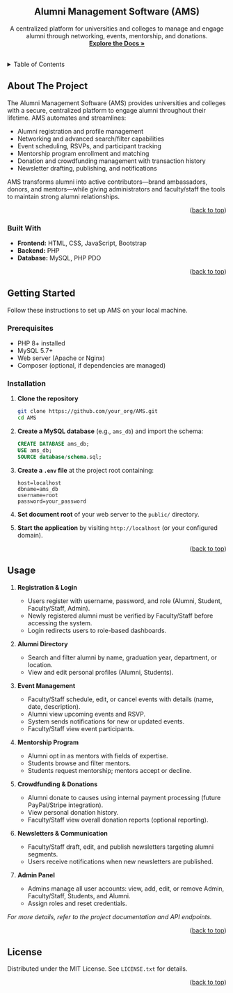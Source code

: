 <!-- Improved compatibility of back to top link: See: https://github.com/othneildrew/Best-README-Template/pull/73 -->

<a id="readme-top"></a>

<!--
*** Thanks for checking out the AMS (Alumni Management Software). If you have a suggestion that would make this better, please fork the repo and create a pull request or open an issue with the tag "enhancement".
*** Don't forget to give the project a star!
*** Now go create something AMAZING! :)
-->

<!-- PROJECT SHIELDS -->

<br />
<div align="center">


  <h2 align="center">Alumni Management Software (AMS)</h2>

  <p align="center">
    A centralized platform for universities and colleges to manage and engage alumni through networking, events, mentorship, and donations.
    <br />
    <a href="#about-the-project"><strong>Explore the Docs »</strong></a>
    <br />
    <br />
  </p>
</div>

<!-- TABLE OF CONTENTS -->

<details>
  <summary>Table of Contents</summary>
  <ol>
    <li><a href="#about-the-project">About The Project</a>
      <ul>
        <li><a href="#built-with">Built With</a></li>
      </ul>
    </li>
    <li><a href="#getting-started">Getting Started</a>
      <ul>
        <li><a href="#prerequisites">Prerequisites</a></li>
        <li><a href="#installation">Installation</a></li>
      </ul>
    </li>
    <li><a href="#usage">Usage</a></li>
    <li><a href="#roadmap">Roadmap</a></li>
    <li><a href="#contributing">Contributing</a></li>
    <li><a href="#license">License</a></li>
    <li><a href="#contact">Contact</a></li>
    <li><a href="#acknowledgments">Acknowledgments</a></li>
  </ol>
</details>

<!-- ABOUT THE PROJECT -->

## About The Project

The Alumni Management Software (AMS) provides universities and colleges with a secure, centralized platform to engage alumni throughout their lifetime. AMS automates and streamlines:

* Alumni registration and profile management
* Networking and advanced search/filter capabilities
* Event scheduling, RSVPs, and participant tracking
* Mentorship program enrollment and matching
* Donation and crowdfunding management with transaction history
* Newsletter drafting, publishing, and notifications

AMS transforms alumni into active contributors—brand ambassadors, donors, and mentors—while giving administrators and faculty/staff the tools to maintain strong alumni relationships.

<p align="right">(<a href="#readme-top">back to top</a>)</p>

### Built With

* **Frontend:** HTML, CSS, JavaScript, Bootstrap
* **Backend:** PHP 
* **Database:** MySQL, PHP PDO

<p align="right">(<a href="#readme-top">back to top</a>)</p>

<!-- GETTING STARTED -->

## Getting Started

Follow these instructions to set up AMS on your local machine.

### Prerequisites

* PHP 8+ installed
* MySQL 5.7+ 
* Web server (Apache or Nginx)
* Composer (optional, if dependencies are managed)

### Installation

1. **Clone the repository**

   ```sh
   git clone https://github.com/your_org/AMS.git
   cd AMS
   ```
2. **Create a MySQL database** (e.g., `ams_db`) and import the schema:

   ```sql
   CREATE DATABASE ams_db;
   USE ams_db;
   SOURCE database/schema.sql;
   ```
3. **Create a `.env` file** at the project root containing:

   ```env
   host=localhost
   dbname=ams_db
   username=root
   password=your_password
   ```
4. **Set document root** of your web server to the `public/` directory.
5. **Start the application** by visiting `http://localhost` (or your configured domain).

<p align="right">(<a href="#readme-top">back to top</a>)</p>

<!-- USAGE -->

## Usage

1. **Registration & Login**

   * Users register with username, password, and role (Alumni, Student, Faculty/Staff, Admin).
   * Newly registered alumni must be verified by Faculty/Staff before accessing the system.
   * Login redirects users to role-based dashboards.

2. **Alumni Directory**

   * Search and filter alumni by name, graduation year, department, or location.
   * View and edit personal profiles (Alumni, Students).

3. **Event Management**

   * Faculty/Staff schedule, edit, or cancel events with details (name, date, description).
   * Alumni view upcoming events and RSVP.
   * System sends notifications for new or updated events.
   * Faculty/Staff view event participants.

4. **Mentorship Program**

   * Alumni opt in as mentors with fields of expertise.
   * Students browse and filter mentors.
   * Students request mentorship; mentors accept or decline.

5. **Crowdfunding & Donations**

   * Alumni donate to causes using internal payment processing (future PayPal/Stripe integration).
   * View personal donation history.
   * Faculty/Staff view overall donation reports (optional reporting).

6. **Newsletters & Communication**

   * Faculty/Staff draft, edit, and publish newsletters targeting alumni segments.
   * Users receive notifications when new newsletters are published.

7. **Admin Panel**

   * Admins manage all user accounts: view, add, edit, or remove Admin, Faculty/Staff, Students, and Alumni.
   * Assign roles and reset credentials.

*For more details, refer to the project documentation and API endpoints.*

<p align="right">(<a href="#readme-top">back to top</a>)</p>

<!-- ROADMAP -->




<!-- LICENSE -->

## License

Distributed under the MIT License. See `LICENSE.txt` for details.

<p align="right">(<a href="#readme-top">back to top</a>)</p>

